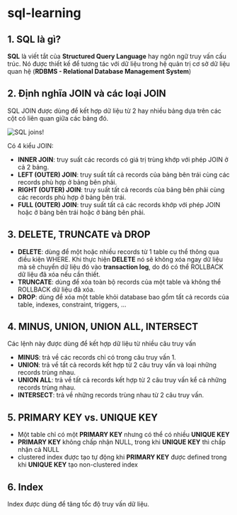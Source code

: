 # sql-learning

## 1. SQL là gì?

**SQL** là viết tắt của **Structured Query Language** hay ngôn ngữ truy vấn cấu trúc. Nó được thiết kế để tương tác với dữ liệu trong hệ quản trị cơ sở dữ liệu quan hệ (**RDBMS - Relational Database Management System**)

## 2. Định nghĩa JOIN và các loại JOIN

SQL JOIN được dùng để kết hợp dữ liệu từ 2 hay nhiều bảng dựa trên các cột có liên quan giữa các bảng đó.

![SQL joins!](https://i.stack.imgur.com/4zjxm.png "SQL Joins")

Có 4 kiểu JOIN:
- **INNER JOIN**: truy suất các records có giá trị trùng khớp với phép JOIN ở cả 2 bảng.
- **LEFT (OUTER) JOIN**: truy suất tất cả records của bảng bên trái cùng các records phù hợp ở bảng bên phải.
- **RIGHT (OUTER) JOIN**: truy suất tất cả records của bảng bên phải cùng các records phù hợp ở bảng bên trái.
- **FULL (OUTER) JOIN**: truy suất tất cả các records khớp với phép JOIN hoặc ở bảng bên trái hoặc ở bảng bên phải.

## 3. DELETE, TRUNCATE và DROP

- **DELETE**: dùng để một hoặc nhiều records từ 1 table cụ thể thông qua điều kiện WHERE. Khi thực hiện **DELETE** nó sẽ không xóa ngay dữ liệu mà sẽ chuyển dữ liệu đó vào **transaction log**, do đó có thể ROLLBACK dữ liệu đã xóa nếu cần thiết.
- **TRUNCATE**: dùng để xóa toàn bộ records của một table và không thể ROLLBACK dữ liệu đã xóa.
- **DROP**: dùng để xóa một table khỏi database bao gồm tất cả records của table, indexes, constraint, triggers, ...

## 4. MINUS, UNION, UNION ALL, INTERSECT

Các lệnh này được dùng để kết hợp dữ liệu từ nhiều câu truy vấn

- **MINUS**: trả về các records chỉ có trong câu truy vấn 1.
- **UNION**: trả về tất cả records kết hợp từ 2 câu truy vấn và loại những records trùng nhau.
- **UNION ALL**: trả về tất cả records kết hợp từ 2 câu truy vấn kể cả những records trùng nhau.
- **INTERSECT**: trả về những records trùng nhau từ 2 câu truy vấn.

## 5. PRIMARY KEY vs. UNIQUE KEY

- Một table chỉ có một **PRIMARY KEY** nhưng có thể có nhiều **UNIQUE KEY**
- **PRIMARY KEY** không chấp nhận NULL, trong khi **UNIQUE KEY** thì chấp nhận cả NULL
- clustered index được tạo tự động khi **PRIMARY KEY** được defined trong khi **UNIQUE KEY** tạo non-clustered index

## 6. Index

Index được dùng để tăng tốc độ truy vấn dữ liệu.
